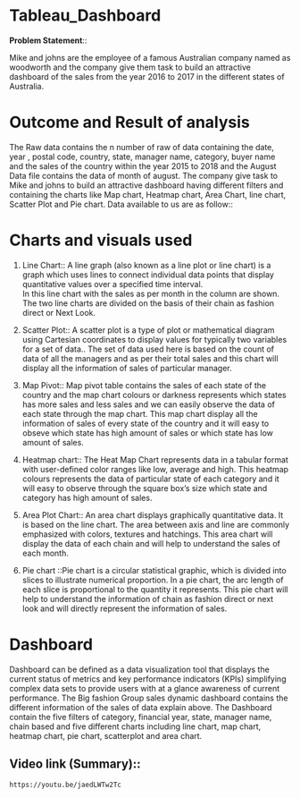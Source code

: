 # Tableau_Dashboard
**Problem Statement**::

Mike and johns are the employee of a famous Australian company named as woodworth and the company give them task to build an attractive dashboard of the sales from the year 2016 to 2017 in the different states of Australia.

# Outcome and Result of analysis
The Raw data contains the n number of raw of data containing the date, year , postal code, country, state, manager name, category, buyer name and the sales of the country within the year 2015 to 2018 and the August Data file contains the data of month of august. 
The company give task to Mike and johns to build an attractive dashboard having different filters and containing the charts like Map chart, Heatmap chart, Area Chart, line chart, Scatter Plot and Pie chart.
Data available to us are as follow::

# Charts and visuals used

1. Line Chart:: A line graph (also known as a line plot or line chart) is a graph which uses lines to connect individual data points that display quantitative values over a specified time interval.  
In this line chart with the sales as per month in the column are shown. The two line charts are divided on the basis of their chain as fashion direct or Next Look.                      

2. Scatter Plot:: A scatter plot is a type of plot or mathematical diagram using Cartesian coordinates to display values for typically two variables for a set of data..
The set of data used here is based on the count of data of all the managers and as per their total  sales and this chart will display all the information of sales of particular manager. 


3. Map Pivot::  Map pivot table contains the sales of each state of the country and the map chart colours or darkness represents which states has more sales and less sales and we can easily observe the data of each state through the map chart. 
This map chart display all the information of sales of every state of the country and it will easy to obseve which state has high amount of sales or which state has low amount of sales.

4. Heatmap chart:: The Heat Map Chart represents data in a tabular format with user-defined color ranges like low, average and high. 
This heatmap colours represents the data of particular state of each category and it will easy to observe through the square box’s size which state and category has high amount of sales. 

5. Area Plot Chart:: An area chart displays graphically quantitative data. It is based on the line chart. The area between axis and line are commonly emphasized with colors, textures and hatchings.
This area chart will display the data of each chain and will help to understand the sales of each month.

6. Pie chart ::Pie chart is a circular statistical graphic, which is divided into slices to illustrate numerical proportion. In a pie chart, the arc length of each slice is proportional to the quantity it represents.
This pie chart will help to understand the information of chain as fashion direct or next look and will directly represent the information of sales.

# Dashboard
Dashboard can be defined as a data visualization tool that displays the current status of metrics and key performance indicators (KPIs) simplifying complex data sets to provide users with at a glance awareness of current performance.
The Big fashion Group sales dynamic dashboard contains the different information of the sales of data explain above.
The Dashboard contain the five filters of category, financial year, state, manager name, chain based and five different charts including line chart, map chart, heatmap chart, pie chart, scatterplot and area chart.

## Video link (Summary)::
```
https://youtu.be/jaedLWTw2Tc
```
